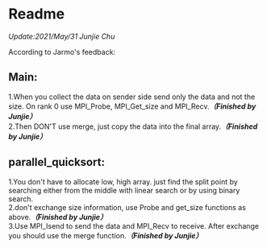 # Readme
*Update:2021/May/31 Junjie Chu*

According to Jarmo's feedback:  
## Main: 
1.When you collect the data on sender side send only the data and not the size. On rank 0 use MPI_Probe, MPI_Get_size and MPI_Recv.***（Finished by Junjie）***     
2.Then DON'T use merge, just copy the data into the final array.***（Finished by Junjie）***   
## parallel_quicksort: 
1.You don't have to allocate low, high array. just find the split point by searching either from the middle with linear search or by using binary search.   
2.don't exchange size information, use Probe and get_size functions as above.***（Finished by Junjie）***   
3.Use MPI_Isend to send the data and MPI_Recv to receive. After exchange you should use the merge function.***（Finished by Junjie）***   
